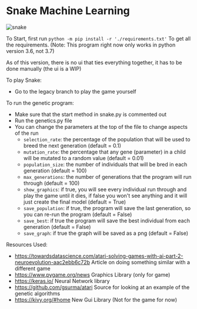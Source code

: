 # Snake Machine Learning

![snake](https://user-images.githubusercontent.com/3957023/63204709-afcb9f80-c068-11e9-99f2-9b570e2e733c.png)

To Start, first run `python -m pip install -r './requirements.txt'` To get all the requirements. (Note: This program right now only works in python version 3.6, not 3.7)

As of this version, there is no ui that ties everything together, it has to be done manually (the ui is a WIP)

To play Snake:
  - Go to the legacy branch to play the game yourself
  
To run the genetic program:
  - Make sure that the start method in snake.py is commented out
  - Run the genetics.py file
  - You can change the parameters at the top of the file to change aspects of the run
    - `selection_rate`: the percentage of the population that will be used to breed the next generation (default = 0.1)
    - `mutation_rate`: the percentage that any gene (parameter) in a child will be mutated to a random value (default = 0.01)
    - `population_size`: the number of individuals that will be bred in each generation (default = 100)
    - `max_generations`: the number of generations that the program will run through (default = 100)
    - `show_graphics`: if true, you will see every individual run through and play the game until it dies, if false you won't see anything and it will just create the final model (default = True)
    - `save_population`: if true, the program will save the last generation, so you can re-run the program (default = False)
    - `save_best`: if true the program will save the best individual from each generation (default = False)
    - `save_graph`: if true the graph will be saved as a png (default = False)

Resources Used:
- <https://towardsdatascience.com/atari-solving-games-with-ai-part-2-neuroevolution-aac2ebb6c72b> Article on doing something similar with a different game
- <https://www.pygame.org/news> Graphics Library (only for game)
- <https://keras.io/> Neural Network library
- <https://github.com/gsurma/atari> Source for looking at an example of the genetic algorithms
- <https://kivy.org/#home> New Gui Library (Not for the game for now)
